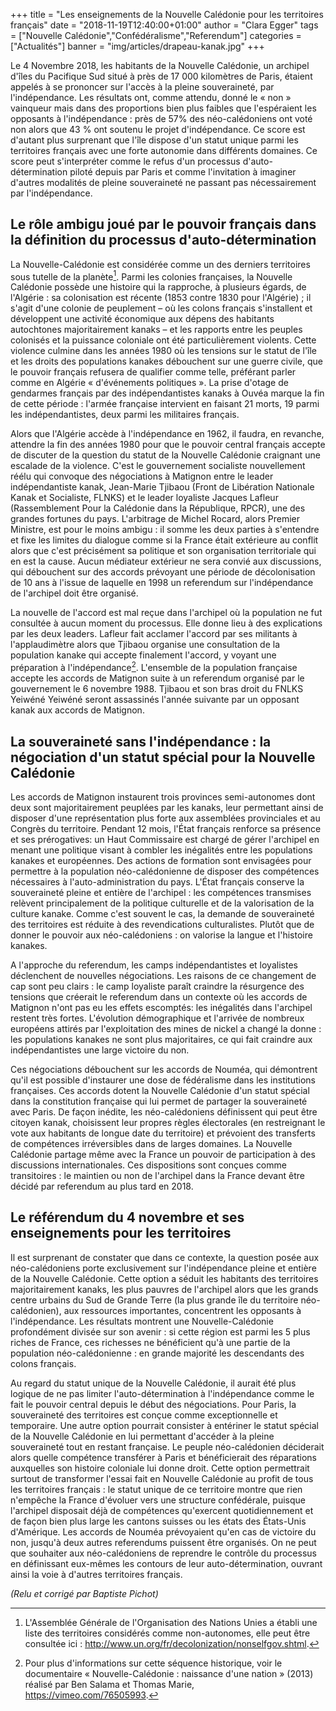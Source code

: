 +++
title = "Les enseignements de la Nouvelle Calédonie pour les territoires français"
date = "2018-11-19T12:40:00+01:00"
author = "Clara Egger"
tags = ["Nouvelle Calédonie","Confédéralisme","Referendum"]
categories = ["Actualités"]
banner = "img/articles/drapeau-kanak.jpg"
+++

Le 4 Novembre 2018, les habitants de la Nouvelle Calédonie, un archipel d'îles
du Pacifique Sud situé à près de 17 000 kilomètres de Paris, étaient appelés à
se prononcer sur l'accès à la pleine souveraineté, par l'indépendance. Les
résultats ont, comme attendu, donné le « non » vainqueur mais dans des
proportions bien plus faibles que l'espéraient les opposants à l'indépendance :
près de 57% des néo-calédoniens ont  voté non alors que 43 % ont soutenu le
projet d'indépendance. Ce score est d'autant plus surprenant que l'île dispose
d'un statut unique parmi les territoires français avec une forte autonomie dans
différents domaines. Ce score peut s'interpréter comme le refus d'un processus
d'auto-détermination piloté depuis par Paris et comme  l'invitation à imaginer
d'autres modalités de pleine souveraineté ne passant pas nécessairement par
l'indépendance.

Le rôle ambigu joué par le pouvoir français dans la définition du processus d'auto-détermination
---

La Nouvelle-Calédonie est considérée comme un des derniers territoires sous
tutelle de la planète[^1]. Parmi les colonies françaises, la Nouvelle Calédonie
possède une histoire qui la rapproche, à plusieurs égards, de l'Algérie : sa
colonisation est récente (1853 contre 1830 pour l'Algérie) ; il s'agit d'une
colonie de peuplement – où les colons français s'installent et développent une
activité économique aux dépens des habitants autochtones majoritairement kanaks
– et les rapports entre les peuples colonisés et la puissance coloniale ont été
particulièrement violents. Cette violence culmine dans les années 1980 où les
tensions sur le statut de l'île et les droits des populations kanakes
débouchent sur une guerre civile, que le pouvoir français refusera de qualifier
comme telle, préférant parler comme en Algérie « d'événements politiques ». La
prise d'otage de gendarmes français par des indépendantistes kanaks à Ouvéa
marque la fin de cette période : l'armée française intervient en faisant 21
morts, 19 parmi  les indépendantistes, deux parmi les militaires français.

Alors que l'Algérie accède à l'indépendance en 1962, il faudra, en revanche,
attendre la fin des années 1980 pour que le pouvoir central français accepte de
discuter de la question du statut de la Nouvelle Calédonie craignant une
escalade de la violence. C'est le gouvernement socialiste nouvellement réélu
qui convoque des négociations à Matignon entre le leader indépendantiste kanak,
Jean-Marie Tjibaou (Front de Libération Nationale Kanak et Socialiste, FLNKS)
et le leader loyaliste Jacques Lafleur (Rassemblement Pour la Calédonie dans la
République, RPCR), une des grandes fortunes du pays. L'arbitrage de Michel
Rocard, alors Premier Ministre, est pour le moins ambigu : il somme les deux
parties à s'entendre et fixe les limites du dialogue comme si la France était
extérieure au conflit alors que c'est précisément sa politique et son
organisation territoriale qui en est la cause. Aucun médiateur extérieur ne
sera convié aux discussions, qui débouchent sur des accords prévoyant une
période de décolonisation de 10 ans à l'issue de laquelle en 1998 un referendum
sur l'indépendance de l'archipel doit être organisé.

La nouvelle de l'accord est mal reçue dans l'archipel où la population ne fut
consultée à aucun moment du processus. Elle donne lieu à des explications par
les deux leaders. Lafleur fait acclamer l'accord par ses militants à
l'applaudimètre alors que Tjibaou organise une consultation de la population
kanake qui accepte finalement l'accord, y voyant une préparation à
l'indépendance[^2]. L'ensemble de la population française accepte les accords de
Matignon suite à un referendum organisé par le gouvernement le  6 novembre
1988. Tjibaou et son bras droit du FNLKS Yeiwéné Yeiwéné seront assassinés
l'année suivante par un opposant kanak aux accords de Matignon.

La souveraineté sans l'indépendance : la négociation d'un statut spécial pour la Nouvelle Calédonie
---

Les accords de Matignon instaurent trois provinces semi-autonomes dont deux
sont majoritairement peuplées par les kanaks, leur permettant ainsi de disposer
d'une représentation plus forte aux assemblées provinciales et au Congrès du
territoire. Pendant 12 mois, l'État français renforce sa présence et ses
prérogatives: un Haut Commissaire est chargé de gérer l'archipel en menant une
politique visant à combler les inégalités entre les populations kanakes et
européennes. Des actions de formation sont envisagées pour permettre à la
population néo-calédonienne de disposer des compétences nécessaires à
l'auto-administration du pays. L'État français conserve la souveraineté pleine
et entière de l'archipel : les compétences transmises relèvent principalement
de la politique culturelle et de la valorisation de la culture kanake. Comme
c'est souvent le cas, la demande de souveraineté des territoires est réduite à
des revendications culturalistes. Plutôt que de donner le pouvoir aux
néo-calédoniens : on valorise la langue et l'histoire kanakes.

A l'approche du referendum, les camps indépendantistes et loyalistes
déclenchent de nouvelles négociations. Les raisons de ce changement de cap sont
peu clairs : le camp loyaliste paraît craindre  la résurgence des tensions que
créerait le referendum dans un contexte où les accords de Matignon n'ont pas eu
les effets escomptés: les inégalités dans l'archipel restent très fortes.
L'évolution démographique et l'arrivée de nombreux européens attirés par
l'exploitation des mines de nickel a changé la donne : les populations kanakes
ne sont plus majoritaires, ce qui fait craindre aux indépendantistes une large
victoire du non.

Ces négociations débouchent sur les accords de Nouméa, qui démontrent qu'il est
possible d'instaurer une dose de fédéralisme dans les institutions françaises.
Ces accords dotent la Nouvelle Calédonie d'un statut spécial dans la
constitution française qui lui permet de partager la souveraineté avec Paris.
De façon inédite, les néo-calédoniens définissent qui peut être citoyen kanak,
choisissent leur propres règles électorales (en restreignant le vote aux
habitants de longue date du territoire) et prévoient des transferts de
compétences irréversibles dans de larges domaines. La Nouvelle Calédonie
partage même avec la France un pouvoir de participation à des discussions
internationales. Ces dispositions sont conçues comme transitoires : le maintien
ou non de l'archipel dans la France devant être décidé par referendum au plus
tard en 2018. 

Le référendum du 4 novembre et ses enseignements pour les territoires
---

Il est surprenant de constater que dans ce contexte, la question posée aux
néo-calédoniens porte exclusivement sur l'indépendance pleine et entière de la
Nouvelle Calédonie. Cette option a séduit les habitants des territoires
majoritairement kanaks, les plus pauvres de l'archipel alors que les grands
centre urbains du Sud de Grande Terre (la plus grande île du territoire
néo-calédonien), aux ressources importantes, concentrent les opposants à
l'indépendance. Les résultats montrent une Nouvelle-Calédonie profondément
divisée sur son avenir : si cette région est parmi les 5 plus riches de France,
ces richesses ne bénéficient qu'à une partie de la population
néo-calédonienne : en grande majorité les descendants des colons français.

Au regard du statut unique de la Nouvelle Calédonie, il aurait été plus logique
de ne pas limiter l'auto-détermination à l'indépendance comme le fait le
pouvoir central depuis le début des négociations. Pour Paris, la souveraineté
des territoires est conçue comme exceptionnelle et temporaire. Une autre option
pourrait consister à entériner le statut spécial de la Nouvelle Calédonie en
lui permettant d'accéder à la pleine souveraineté tout en restant française. Le
peuple néo-calédonien déciderait alors quelle compétence transférer à Paris et
bénéficierait des réparations auxquelles son histoire coloniale lui donne
droit. Cette option permettrait surtout de transformer l'essai fait en Nouvelle
Calédonie au profit de tous les territoires français : le statut unique de ce
territoire montre que rien n'empêche la France d'évoluer vers une structure
confédérale, puisque l'archipel disposait déjà de compétences qu'exercent
quotidiennement et de façon bien plus large les cantons suisses ou les états
des États-Unis d'Amérique. Les accords de Nouméa prévoyaient qu'en cas de
victoire du non, jusqu'à deux autres referendums puissent être organisés. On ne
peut que souhaiter aux néo-calédoniens de reprendre le contrôle du processus en
définissant eux-mêmes les contours de leur auto-détermination, ouvrant ainsi la
voie à d'autres territoires français.

*(Relu et corrigé par Baptiste Pichot)*

[^1]:   L'Assemblée Générale de l'Organisation des Nations  Unies a établi une liste des territoires considérés comme non-autonomes, elle peut être consultée ici : http://www.un.org/fr/decolonization/nonselfgov.shtml.

[^2]:   Pour plus d'informations sur cette séquence historique, voir le documentaire « Nouvelle-Calédonie : naissance d'une nation » (2013) réalisé par Ben Salama et Thomas Marie, https://vimeo.com/76505993.

